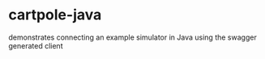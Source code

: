 # cartpole-java
demonstrates connecting an example simulator in Java using the swagger generated client
